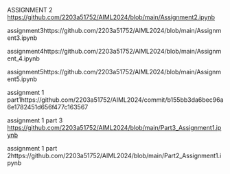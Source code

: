 ASSIGNMENT 2 https://github.com/2203a51752/AIML2024/blob/main/Assignment2.ipynb

assignment3https://github.com/2203a51752/AIML2024/blob/main/Assignment3.ipynb

assignment4https://github.com/2203a51752/AIML2024/blob/main/Assignment_4.ipynb

assignment5https://github.com/2203a51752/AIML2024/blob/main/Assignment5.ipynb

assignment 1 part1https://github.com/2203a51752/AIML2024/commit/b155bb3da6bec96a6e1782451d656f477c163567

assignment 1 part 3 https://github.com/2203a51752/AIML2024/blob/main/Part3_Assignment1.ipynb

assignment 1 part 2https://github.com/2203a51752/AIML2024/blob/main/Part2_Assignment1.ipynb
